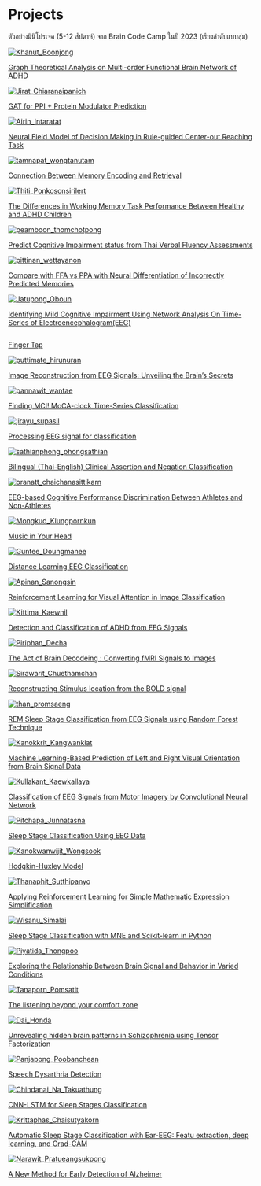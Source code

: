 # Projects

ตัวอย่างมินิโปรเจค (5-12 สัปดาห์) จาก Brain Code Camp ในปี 2023 (เรียงลำดับแบบสุ่ม)

<div class="row row-cols-1 row-cols-md-2 gy-4">
    <div class="col">
        <div class="card project-image-container">
            <a href="https://medium.com/@vwgprvvtsf/graph-theoretical-analysis-on-multi-order-functional-brain-network-of-adhd-3a698c193f00" target="_blank">
                <img src="/img-projects/2023-projects/32KhanutB.jpeg" class="card-img-top" alt="Khanut_Boonjong">
                <div class="card-body">
                    <p class="card-text">
                        Graph Theoretical Analysis on Multi-order Functional Brain Network of ADHD
                    </p>
                </div>
            </a>
        </div>
    </div>
    <div class="col">
        <div class="card project-image-container">
            <a href="https://medium.com/@spycoderyt/gat-for-ppi-protein-modulator-prediction-braincodecamp-2023-d9a48c1e7018" target="_blank">
                <img src="/img-projects/2023-projects/25JiratC.jpg" class="card-img-top" alt="Jirat_Chiaranaipanich">
                <div class="card-body">
                    <p class="card-text">
                        GAT for PPI + Protein Modulator Prediction
                    </p>
                </div>
            </a>
        </div>
    </div>
    <div class="col">
        <div class="card project-image-container">
            <a href="https://medium.com/@gaemlmmpp/neural-field-model-of-decision-making-in-rule-guided-center-out-reaching-task-019ddb8901bc" target="_blank">
                <img src="/img-projects/2023-projects/26AirinI.jpeg" class="card-img-top" alt="Airin_Intaratat">
                <div class="card-body">
                    <p class="card-text">
                    Neural Field Model of Decision Making in Rule-guided Center-out Reaching Task
                    </p>
                </div>
            </a>
        </div>
    </div>
    <div class="col">
        <div class="card project-image-container">
            <a href="https://medium.com/@tamnapat/finding-the-connection-between-memory-encoding-and-retrieval-8603e5bcacff" target="_blank">
                <img src="/img-projects/2023-projects/3TamnapatW.png" class="card-img-top" alt="tamnapat_wongtanutam">
                <div class="card-body">
                    <p class="card-text">
                        Connection Between Memory Encoding and Retrieval
                    </p>
                </div>
            </a>
        </div>
    </div>
    <div class="col">
        <div class="card project-image-container">
            <a href="https://medium.com/@ponkosonsirilert.t/do-adhd-people-have-difficulty-in-working-memory-101fec2c6588" target="_blank">
                <img src="/img-projects/2023-projects/20ThitiP.jpg" class="card-img-top" alt="Thiti_Ponkosonsirilert">
                <div class="card-body">
                    <p class="card-text">
                        The Differences in Working Memory Task Performance Between Healthy and ADHD Children
                    </p>
                </div>
            </a>
        </div>
    </div>
    <div class="col">
        <div class="card project-image-container">
            <a href="https://medium.com/@peamboonthomchotpong/predict-cognitive-impairment-status-from-thai-verbal-fluency-assessments-14c94b001dcb" target="_blank">
                <img src="/img-projects/2023-projects/1PeamboonT.png" class="card-img-top" alt="peamboon_thomchotpong">
                <div class="card-body">
                    <p class="card-text">
                        Predict Cognitive Impairment status from Thai Verbal Fluency Assessments
                    </p>
                </div>
            </a>
        </div>
    </div>
    <div class="col">
        <div class="card project-image-container">
            <a href="https://medium.com/@hoggyna/brain-code-camp-5276f7294fac" target="_blank">
                <img src="/img-projects/2023-projects/2PIttinanW.png" class="card-img-top" alt="pittinan_wettayanon">
                <div class="card-body">
                    <p class="card-text">
                        Compare with FFA vs PPA with Neural Differentiation of Incorrectly Predicted Memories
                    </p>
                </div>
            </a>
        </div>
    </div>
    <div class="col">
        <div class="card project-image-container">
            <a href="https://medium.com/@jatupong.mark/introduction-to-network-analysis-on-time-series-of-brain-wave-data-eeg-043a0c3e49e2" target="_blank">
                <img src="/img-projects/2023-projects/19JatupongO.png" class="card-img-top" alt="Jatupong_Oboun">
                <div class="card-body">
                    <p class="card-text">
                        Identifying Mild Cognitive Impairment Using Network Analysis On Time-Series of Electroencephalogram(EEG)
                    </p>
                </div>
            </a>
        </div>
    </div>
    <div class="col">
        <div class="card project-image-container">
            <a href="https://medium.com/@pattakitcharoensedtakul/finger-tap-be65c29a55f8" target="_blank">
                <img src="/img-projects/2023-projects/4PattakitC.jpg" class="card-img-top" alt="">
                <div class="card-body">
                    <p class="card-text">
                        Finger Tap
                    </p>
                </div>
            </a>
        </div>
    </div>
    <div class="col">
        <div class="card project-image-container">
            <a href="https://medium.com/@gyed43/image-reconstruction-from-eeg-signals-unveiling-the-brains-secrets-7980aa8f86cf" target="_blank">
                <img src="/img-projects/2023-projects/5PuttimateH.png" class="card-img-top" alt="puttimate_hirunuran">
                <div class="card-body">
                    <p class="card-text">
                        Image Reconstruction from EEG Signals: Unveiling the Brain’s Secrets
                    </p>
                </div>
            </a>
        </div>
    </div>
    <div class="col">
        <div class="card project-image-container">
            <a href="https://medium.com/@pannawit/finding-mci-moca-clock-time-series-classification-8cdbad54eea7" target="_blank">
                <img src="/img-projects/2023-projects/6PannawitW.png" class="card-img-top" alt="pannawit_wantae">
                <div class="card-body">
                    <p class="card-text">
                        Finding MCI! MoCA-clock Time-Series Classification
                    </p>
                </div>
            </a>
        </div>
    </div>
    <div class="col">
        <div class="card project-image-container">
            <a href="https://medium.com/@charliehii/processing-eeg-signal-for-classification-brain-code-camp-2023-27ce549c833a" target="_blank">
                <img src="/img-projects/2023-projects/7JirayuS.jpeg" class="card-img-top" alt="jirayu_supasil">
                <div class="card-body">
                    <p class="card-text">
                        Processing EEG signal for classification
                    </p>
                </div>
            </a>
        </div>
    </div>
    <div class="col">
        <div class="card project-image-container">
            <a href="https://medium.com/@jo.s2p2/bilingual-thai-english-clinical-assertion-and-negation-classification-a3aea58c3e05" target="_blank">
                <img src="/img-projects/2023-projects/8SathianphongP.png" class="card-img-top" alt="sathianphong_phongsathian">
                <div class="card-body">
                    <p class="card-text">
                        Bilingual (Thai-English) Clinical Assertion and Negation Classification
                    </p>
                </div>
            </a>
        </div>
    </div>
    <div class="col">
        <div class="card project-image-container">
            <a href="https://medium.com/@oranatt.cha/eeg-based-cognitive-performance-discrimination-between-athletes-and-non-athletes-b70e782f6b20" target="_blank">
                <img src="/img-projects/2023-projects/9OranattC.png" class="card-img-top" alt="oranatt_chaichanasittikarn">
                <div class="card-body">
                    <p class="card-text">
                        EEG-based Cognitive Performance Discrimination Between Athletes and Non-Athletes
                    </p>
                </div>
            </a>
        </div>
    </div>
    <div class="col">
        <div class="card project-image-container">
            <a href="https://medium.com/@paul.mongkud/music-in-your-head-my-first-step-towards-neuroscience-703ca32c28b8" target="_blank">
                <img src="/img-projects/2023-projects/10MongkudK.jpg" class="card-img-top" alt="Mongkud_Klungpornkun">
                <div class="card-body">
                    <p class="card-text">
                        Music in Your Head
                    </p>
                </div>
            </a>
        </div>
    </div>
    <div class="col">
        <div class="card project-image-container">
            <a href="https://medium.com/@guntee12123/มาทำนายการเรียนออนไลน์จากคลื่นสมอง-eeg-กันเถอะ-distance-learning-eeg-classification-26231783474b" target="_blank">
                <img src="/img-projects/2023-projects/11GunteeD.jpg" class="card-img-top" alt="Guntee_Doungmanee">
                <div class="card-body">
                    <p class="card-text">
                        Distance Learning EEG Classification
                    </p>
                </div>
            </a>
        </div>
    </div>
    <div class="col">
        <div class="card project-image-container">
            <a href="https://medium.com/@sap.joke/การทำ-image-classification-ด้วยวิธีการ-reinforcement-learning-โดยพยายามเลียนแบบการมองเห็นของคน-66b53e0e56d3" target="_blank">
                <img src="/img-projects/2023-projects/12ApinanS.png" class="card-img-top" alt="Apinan_Sanongsin">
                <div class="card-body">
                    <p class="card-text">
                        Reinforcement Learning for Visual Attention in Image Classification
                    </p>
                </div>
            </a>
        </div>
    </div>
    <div class="col">
        <div class="card project-image-container">
            <a href="https://medium.com/@penepy/detection-and-classification-of-adhd-from-eeg-signals-แยกแยะผู้ป่วยสมาธิสั้นด้วยสัญญาณ-eeg-a86975bb44b5" target="_blank">
                <img src="/img-projects/2023-projects/13KittimaK.png" class="card-img-top" alt="Kittima_Kaewnil">
                <div class="card-body">
                    <p class="card-text">
                        Detection and Classification of ADHD from EEG Signals
                    </p>
                </div>
            </a>
        </div>
    </div>
    <div class="col">
        <div class="card project-image-container">
            <a href="https://medium.com/@piriphandacha/the-act-of-brain-decodeing-converting-fmri-signals-to-images-eba9c1f019c8" target="_blank">
                <img src="/img-projects/2023-projects/14PiriphanD.png" class="card-img-top" alt="Piriphan_Decha">
                <div class="card-body">
                    <p class="card-text">
                        The Act of Brain Decodeing : Converting fMRI Signals to Images
                    </p>
                </div>
            </a>
        </div>
    </div>
    <div class="col">
        <div class="card project-image-container">
            <a href="https://medium.com/@frankxeich/using-neural-network-for-reconstructing-stimulus-location-066d50b798f9" target="_blank">
                <img src="/img-projects/2023-projects/15SirawaritC.png" class="card-img-top" alt="Sirawarit_Chuethamchan">
                <div class="card-body">
                    <p class="card-text">
                        Reconstructing Stimulus location from the BOLD signal
                    </p>
                </div>
            </a>
        </div>
    </div>
    <div class="col">
        <div class="card project-image-container">
            <a href="https://medium.com/@jdaiz0174/from-to-0-a-story-of-the-attempt-to-develop-rem-sleep-stage-classification-from-eeg-signals-47d0956638ba" target="_blank">
                <img src="/img-projects/2023-projects/16ThanP.png" class="card-img-top" alt="than_promsaeng">
                <div class="card-body">
                    <p class="card-text">
                        REM Sleep Stage Classification from EEG Signals using Random Forest Technique
                    </p>
                </div>
            </a>
        </div>
    </div>
    <div class="col">
        <div class="card project-image-container">
            <a href="https://medium.com/@kanokkrit131/machine-learning-based-prediction-of-left-and-right-visual-orientation-from-brain-signal-data-84cdb77f0a67" target="_blank">
                <img src="/img-projects/2023-projects/17KanokkritK.png" class="card-img-top" alt="Kanokkrit_Kangwankiat">
                <div class="card-body">
                    <p class="card-text">
                        Machine Learning-Based Prediction of Left and Right Visual Orientation from Brain Signal Data
                    </p>
                </div>
            </a>
        </div>
    </div>
    <div class="col">
        <div class="card project-image-container">
            <a href="https://medium.com/@beepm103/ลองมาแยกสัญญาณ-eeg-จาก-motor-imagery-ด้วย-cnn-กัน-6aebeb04ed1b" target="_blank">
                <img src="/img-projects/2023-projects/18KullakantK.png" class="card-img-top" alt="Kullakant_Kaewkallaya">
                <div class="card-body">
                    <p class="card-text">
                        Classification of EEG Signals from Motor Imagery by Convolutional Neural Network
                    </p>
                </div>
            </a>
        </div>
    </div>
    <div class="col">
        <div class="card project-image-container">
            <a href="https://medium.com/@pream.jun/sleep-stage-classification-eeg-64895f53d1b1" target="_blank">
                <img src="/img-projects/2023-projects/21PitchapaJ.jpg" class="card-img-top" alt="Pitchapa_Junnatasna">
                <div class="card-body">
                    <p class="card-text">
                        Sleep Stage Classification Using EEG Data
                    </p>
                </div>
            </a>
        </div>
    </div>
    <div class="col">
        <div class="card project-image-container">
            <a href="https://medium.com/@kanokwanwijit.won/cdb3f48ef100" target="_blank">
                <img src="/img-projects/2023-projects/22KanokwanwijitW.png" class="card-img-top" alt="Kanokwanwijit_Wongsook">
                <div class="card-body">
                    <p class="card-text">
                        Hodgkin-Huxley Model
                    </p>
                </div>
            </a>
        </div>
    </div>
    <div class="col">
        <div class="card project-image-container">
            <a href="https://medium.com/@thanaphit.su/%E0%B8%AA%E0%B8%AD%E0%B8%99-model-%E0%B9%83%E0%B8%AB%E0%B9%89%E0%B8%9A%E0%B8%A7%E0%B8%81%E0%B9%80%E0%B8%A5%E0%B8%82%E0%B9%80%E0%B8%9B%E0%B9%87%E0%B8%99%E0%B8%94%E0%B9%89%E0%B8%A7%E0%B8%A2-reinforcement-learning-%E0%B8%88%E0%B8%B0%E0%B8%97%E0%B8%B3%E0%B9%84%E0%B8%94%E0%B9%89%E0%B9%84%E0%B8%AB%E0%B8%A1-%E0%B8%97%E0%B8%B3%E0%B9%84%E0%B8%94%E0%B9%89%E0%B8%A3%E0%B8%B6%E0%B8%9B%E0%B9%88%E0%B8%B2%E0%B8%A7-da472ee3ff53" target="_blank">
                <img src="/img-projects/2023-projects/23ThanaphitS.png" class="card-img-top" alt="Thanaphit_Sutthipanyo">
                <div class="card-body">
                    <p class="card-text">
                        Applying Reinforcement Learning for Simple Mathematic Expression Simplification
                    </p>
                </div>
            </a>
        </div>
    </div>
    <div class="col">
        <div class="card project-image-container">
            <a href="https://medium.com/@wisanu.simalai/sleep-stage-classification-with-mne-and-sklearn-python-e2a06a77a5c9" target="_blank">
                <img src="/img-projects/2023-projects/24WisanuS.png" class="card-img-top" alt="Wisanu_Simalai">
                <div class="card-body">
                    <p class="card-text">
                        Sleep Stage Classification with MNE and Scikit-learn in Python
                    </p>
                </div>
            </a>
        </div>
    </div>
    <div class="col">
        <div class="card project-image-container">
            <a href="https://medium.com/@piyatidathongpoo/exploring-the-relationship-between-brain-signal-and-behavior-in-varied-conditions-dbaf1670c626" target="_blank">
                <img src="/img-projects/2023-projects/27PiyatidaT.png" class="card-img-top" alt="Piyatida_Thongpoo">
                <div class="card-body">
                    <p class="card-text">
                        Exploring the Relationship Between Brain Signal and Behavior in Varied Conditions
                    </p>
                </div>
            </a>
        </div>
    </div>
    <div class="col">
        <div class="card project-image-container">
            <a href="https://medium.com/@tanapornpomsatit1702/the-listening-beyond-your-comfort-zone-10b2e0165e38" target="_blank">
                <img src="/img-projects/2023-projects/28TanapornP.png" class="card-img-top" alt="Tanaporn_Pomsatit">
                <div class="card-body">
                    <p class="card-text">
                        The listening beyond your comfort zone
                    </p>
                </div>
            </a>
        </div>
    </div>
    <div class="col">
        <div class="card project-image-container">
            <a href="https://medium.com/@dai.honda111/tensor-factorization-on-rs-fmri-data-finding-hidden-brain-pattern-in-schizophrenia-67f29ca4a8f1" target="_blank">
                <img src="/img-projects/2023-projects/29DaiHonda.png" class="card-img-top" alt="Dai_Honda">
                <div class="card-body">
                    <p class="card-text">
                    Unrevealing hidden brain patterns in Schizophrenia using Tensor Factorization
                    </p>
                </div>
            </a>
        </div>
    </div>
    <div class="col">
        <div class="card project-image-container">
            <a href="https://medium.com/@panjapongpoolbanchean/speech-dysarthria-detection-ด้วยวิธี-text-classification-และ-audio-classification-mfcc-cnn-780a46a5f5d6" target="_blank">
                <img src="/img-projects/2023-projects/30PanjapongP.png" class="card-img-top" alt="Panjapong_Poobanchean">
                <div class="card-body">
                    <p class="card-text">
                        Speech Dysarthria Detection
                    </p>
                </div>
            </a>
        </div>
    </div>
    <div class="col">
        <div class="card project-image-container">
            <a href="https://medium.com/@chindanai1010/cnn-lstm-for-sleep-stages-classification-fd61b2dc8e01" target="_blank">
                <img src="/img-projects/2023-projects/31Chindanai.jpeg" class="card-img-top" alt="Chindanai_Na_Takuathung">
                <div class="card-body">
                    <p class="card-text">
                    CNN-LSTM for Sleep Stages Classification
                    </p>
                </div>
            </a>
        </div>
    </div>
    <div class="col">
        <div class="card project-image-container">
            <a href="https://medium.com/@krittaphas.chai/automatic-sleep-stage-classification-with-ear-eeg-08bda282f21b" target="_blank">
                <img src="/img-projects/2023-projects/33KrittaphasC.jpg" class="card-img-top" alt="Krittaphas_Chaisutyakorn">
                <div class="card-body">
                    <p class="card-text">
                        Automatic Sleep Stage Classification with Ear-EEG: Featu extraction, deep learning, and Grad-CAM
                    </p>
                </div>
            </a>
        </div>
    </div>
    <div class="col">
        <div class="card project-image-container">
            <a href="https://medium.com/@narawitpratueangsukpong/bcc-final-project-a-new-method-for-early-detection-of-alzheimer-a9df5d2a8224" target="_blank">
                <img src="/img-projects/2023-projects/34NarawitP.jpeg" class="card-img-top" alt="Narawit_Pratueangsukpong">
                <div class="card-body">
                    <p class="card-text">
                        A New Method for Early Detection of Alzheimer
                    </p>
                </div>
            </a>
        </div>
    </div>
</div>

<!-- </div> -->
